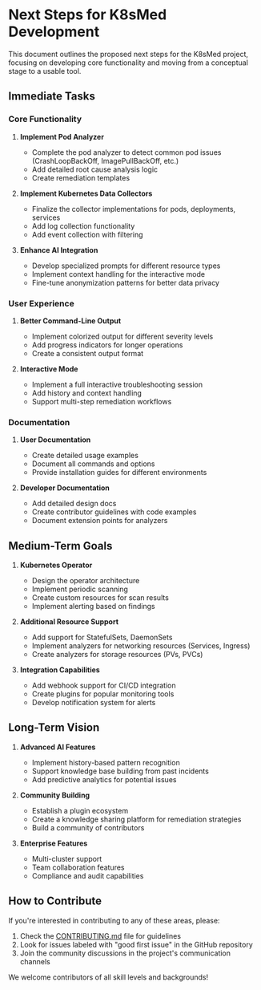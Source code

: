 # Next Steps for K8sMed Development

This document outlines the proposed next steps for the K8sMed project, focusing on developing core functionality and moving from a conceptual stage to a usable tool.

## Immediate Tasks

### Core Functionality
1. **Implement Pod Analyzer**
   - Complete the pod analyzer to detect common pod issues (CrashLoopBackOff, ImagePullBackOff, etc.)
   - Add detailed root cause analysis logic
   - Create remediation templates

2. **Implement Kubernetes Data Collectors**
   - Finalize the collector implementations for pods, deployments, services
   - Add log collection functionality
   - Add event collection with filtering

3. **Enhance AI Integration**
   - Develop specialized prompts for different resource types
   - Implement context handling for the interactive mode
   - Fine-tune anonymization patterns for better data privacy

### User Experience
1. **Better Command-Line Output**
   - Implement colorized output for different severity levels
   - Add progress indicators for longer operations
   - Create a consistent output format

2. **Interactive Mode**
   - Implement a full interactive troubleshooting session
   - Add history and context handling
   - Support multi-step remediation workflows

### Documentation
1. **User Documentation**
   - Create detailed usage examples
   - Document all commands and options
   - Provide installation guides for different environments

2. **Developer Documentation**
   - Add detailed design docs
   - Create contributor guidelines with code examples
   - Document extension points for analyzers

## Medium-Term Goals

1. **Kubernetes Operator**
   - Design the operator architecture
   - Implement periodic scanning
   - Create custom resources for scan results
   - Implement alerting based on findings

2. **Additional Resource Support**
   - Add support for StatefulSets, DaemonSets
   - Implement analyzers for networking resources (Services, Ingress)
   - Create analyzers for storage resources (PVs, PVCs)

3. **Integration Capabilities**
   - Add webhook support for CI/CD integration
   - Create plugins for popular monitoring tools
   - Develop notification system for alerts

## Long-Term Vision

1. **Advanced AI Features**
   - Implement history-based pattern recognition
   - Support knowledge base building from past incidents
   - Add predictive analytics for potential issues

2. **Community Building**
   - Establish a plugin ecosystem
   - Create a knowledge sharing platform for remediation strategies
   - Build a community of contributors

3. **Enterprise Features**
   - Multi-cluster support
   - Team collaboration features
   - Compliance and audit capabilities

## How to Contribute

If you're interested in contributing to any of these areas, please:

1. Check the [CONTRIBUTING.md](CONTRIBUTING.md) file for guidelines
2. Look for issues labeled with "good first issue" in the GitHub repository
3. Join the community discussions in the project's communication channels

We welcome contributors of all skill levels and backgrounds! 
